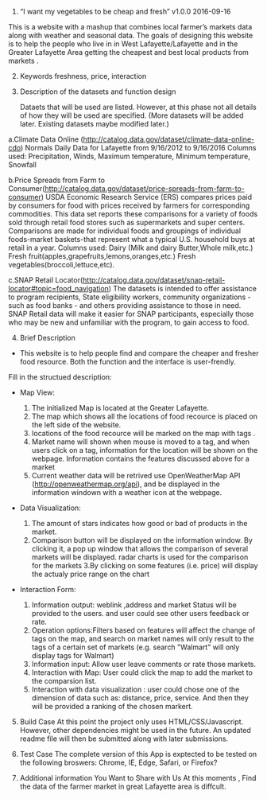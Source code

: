 
1. “I want my vegetables to be cheap and fresh” v1.0.0    2016-09-16

This is a website with a mashup that combines local farmer’s markets data along with weather and seasonal data. The goals of designing this website is to help the people who live in in West Lafayette/Lafayette and in the Greater Lafayette Area  getting the cheapest and best local products from markets .

2. Keywords
   freshness, price, interaction

3. Description of the datasets and function design
   
   Dataets that will be used are listed. However, at this phase not all details of how they will be used are specified.
(More datasets will be added later. Existing datasets maybe modified later.)

  a.Climate Data Online (http://catalog.data.gov/dataset/climate-data-online-cdo)
    Normals Daily Data for Lafayette from 9/16/2012 to 9/16/2016
    Columns used: Precipitation, Winds, Maximum temperature, Minimum temperature, Snowfall
  
  b.Price Spreads from Farm to Consumer(http://catalog.data.gov/dataset/price-spreads-from-farm-to-consumer)
    USDA Economic Research Service (ERS) compares prices paid by consumers for food with prices received by farmers for corresponding commodities. This data set reports these comparisons for a variety of foods sold through retail food stores such as supermarkets and super centers. Comparisons are made for individual foods and groupings of individual foods-market baskets-that represent what a typical U.S. household buys at retail in a year.
    Columns used: Dairy (Milk and dairy Butter,Whole milk,etc.) Fresh fruit(apples,grapefruits,lemons,oranges,etc.) Fresh vegetables(broccoli,lettuce,etc).

  c.SNAP Retail Locator(http://catalog.data.gov/dataset/snap-retail-locator#topic=food_navigation)
    The datasets is intended to offer assistance to program recipients, State eligibility workers, community organizations - such as food banks - and others providing assistance to those in need. SNAP Retail data will make it easier for SNAP participants, especially those who may be new and unfamiliar with the program, to gain access to food. 
    
4. Brief Description

 * This website is to help people find and compare the cheaper and fresher food resource. Both the function and the interface is user-frendly.

 Fill in the structued description:
 * Map View:
	1. The initialized Map is located at the Greater Lafayette.
	2. The map which shows all the locations of food recource is placed on the left side of the website.
	3. locations of the food recource will be marked on the map with tags .
	4. Market name will shown when mouse is moved to a tag, and when users click on a tag, information for the location will be shown on the webpage. Information contains the features discussed above for a market
	5. Current weather data will be retrived use OpenWeatherMap API (http://openweathermap.org/api), and be displayed in the information windown with a weather icon at the webpage.

 * Data Visualization:
	1. The amount of stars indicates how good or bad of products in the market.
	2. Comparison button will be displayed on the information window. By clicking it, a pop up window that allows the comparison of several markets will be displayed. radar charts is used for the comparison for the markets
	3.By clicking on some features (i.e. price) will display the actualy price range on the chart

 * Interaction Form:
        
	1. Information output: weblink ,address and market Status will be provided to the users. and user could see other users feedback or rate.
	2. Operation options:Filters based on features will affect the change of tags on the map, and search on market names will only result to the tags of a certain set of markets (e.g. search "Walmart" will only display tags for Walmart)
	3. Information input: Allow user leave comments or rate those markets.
	4. Interaction with Map: User could click the map to add the market to the comparsion list.
	5. Interaction with data visualization : user could chose one of the dimension of data such as: distance, price, service. And then they will be provided a ranking of the chosen markert.

5. Build Case
At this point the project only uses HTML/CSS/Javascript. However, other dependencies might be used in the future. An updated readme file will then be submitted along with later submissions.

6. Test Case
The complete version of this App is exptected to be tested on the following broswers: Chrome, IE, Edge, Safari, or Firefox?

7. Additional information You Want to Share with Us
At this moments , Find the data of the farmer market in great Lafayette area is diffcult.

